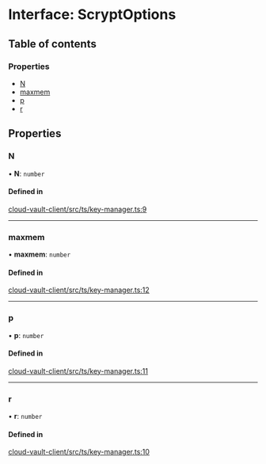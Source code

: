 # Interface: ScryptOptions

## Table of contents

### Properties

- [N](ScryptOptions.md#n)
- [maxmem](ScryptOptions.md#maxmem)
- [p](ScryptOptions.md#p)
- [r](ScryptOptions.md#r)

## Properties

### N

• **N**: `number`

#### Defined in

[cloud-vault-client/src/ts/key-manager.ts:9](https://gitlab.com/i3-market/code/wp3/t3.2/i3m-wallet-monorepo/-/blob/3cc5a8e/packages/cloud-vault-client/src/ts/key-manager.ts#L9)

___

### maxmem

• **maxmem**: `number`

#### Defined in

[cloud-vault-client/src/ts/key-manager.ts:12](https://gitlab.com/i3-market/code/wp3/t3.2/i3m-wallet-monorepo/-/blob/3cc5a8e/packages/cloud-vault-client/src/ts/key-manager.ts#L12)

___

### p

• **p**: `number`

#### Defined in

[cloud-vault-client/src/ts/key-manager.ts:11](https://gitlab.com/i3-market/code/wp3/t3.2/i3m-wallet-monorepo/-/blob/3cc5a8e/packages/cloud-vault-client/src/ts/key-manager.ts#L11)

___

### r

• **r**: `number`

#### Defined in

[cloud-vault-client/src/ts/key-manager.ts:10](https://gitlab.com/i3-market/code/wp3/t3.2/i3m-wallet-monorepo/-/blob/3cc5a8e/packages/cloud-vault-client/src/ts/key-manager.ts#L10)
